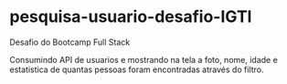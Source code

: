 # pesquisa-usuario-desafio-IGTI
Desafio do Bootcamp Full Stack

Consumindo API de usuarios e mostrando na tela a foto, nome, idade e estatistica de quantas pessoas foram encontradas através do filtro.
